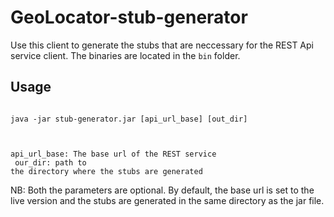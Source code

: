 GeoLocator-stub-generator
=========================

Use this client to generate the stubs that are neccessary for the REST Api service client. The binaries are located in the <code>bin</code> folder. 

Usage
------

<code>
java -jar stub-generator.jar [api_url_base] [out_dir] <br/>

api_url_base: The base url of the REST service <br/>
our_dir: path to the directory where the stubs are generated<br/>
</code>
<br/>
NB:
Both the parameters are optional. By default, the base url is set to the live version and the stubs are generated in the same directory as the jar file. 
